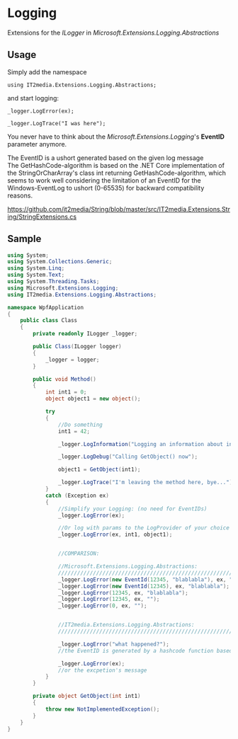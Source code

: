 # Logging
Extensions for the *ILogger* in *Microsoft.Extensions.Logging.Abstractions*

## Usage

Simply add the namespace   
   
`using IT2media.Extensions.Logging.Abstractions;`  
   
and start logging:  
    
`_logger.LogError(ex);`   
   
`_logger.LogTrace("I was here");`  
   
You never have to think about the *Microsoft.Extensions.Logging*'s **EventID** parameter anymore.

The EventID is a ushort generated based on the given log message  
The GetHashCode-algorithm is based on the .NET Core implementation of the StringOrCharArray's class int returning GetHashCode-algorithm, which seems to work well considering the limitation of an EventID for the Windows-EventLog to ushort (0-65535) for backward compatibility reasons.

https://github.com/it2media/String/blob/master/src/IT2media.Extensions.String/StringExtensions.cs

## Sample

```cs
using System;
using System.Collections.Generic;
using System.Linq;
using System.Text;
using System.Threading.Tasks;
using Microsoft.Extensions.Logging;
using IT2media.Extensions.Logging.Abstractions;

namespace WpfApplication
{
    public class Class
    {
        private readonly ILogger _logger;

        public Class(ILogger logger)
        {
            _logger = logger;
        }

        public void Method()
        {
            int int1 = 0;
            object object1 = new object();

            try
            {
                //Do something
                int1 = 42;

                _logger.LogInformation("Logging an information about int1", int1);

                _logger.LogDebug("Calling GetObject() now");

                object1 = GetObject(int1);

                _logger.LogTrace("I'm leaving the method here, bye...");
            }
            catch (Exception ex)
            {
                //Simplify your Logging: (no need for EventIDs)
                _logger.LogError(ex);

                //Or log with params to the LogProvider of your choice
                _logger.LogError(ex, int1, object1);


                //COMPARISON:

                //Microsoft.Extensions.Logging.Abstractions:
                /////////////////////////////////////////////////////////////////////////////
                _logger.LogError(new EventId(12345, "blablabla"), ex, "different blablabla");
                _logger.LogError(new EventId(12345), ex, "blablabla");
                _logger.LogError(12345, ex, "blablabla");
                _logger.LogError(12345, ex, "");
                _logger.LogError(0, ex, "");                


                //IT2media.Extensions.Logging.Abstractions:
                /////////////////////////////////////////////////////////////////////////////

                _logger.LogError("what happened?");                 
                //the EventID is generated by a hashcode function based on the message

                _logger.LogError(ex); 
                //or the excpetion's message
            }
        }

        private object GetObject(int int1)
        {
            throw new NotImplementedException();
        }
    }
}
```
